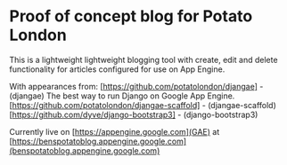 
# Proof of concept blog for Potato London

This is a lightweight lightweight blogging tool with create, edit and delete functionality for articles configured for use on App Engine.

With appearances from:
[https://github.com/potatolondon/djangae] - (djangae) The best way to run Django on Google App Engine.
[https://github.com/potatolondon/djangae-scaffold] - (djangae-scaffold) 
[https://github.com/dyve/django-bootstrap3] - (django-bootstrap3)

Currently live on [https://appengine.google.com](GAE) at [https://benspotatoblog.appengine.google.com](benspotatoblog.appengine.google.com)
